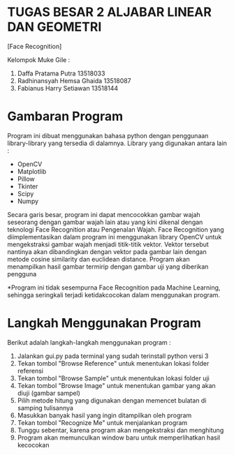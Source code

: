 # TUGAS BESAR 2 ALJABAR LINEAR DAN GEOMETRI
[Face Recognition]

Kelompok Muke Gile :
1. Daffa Pratama Putra          13518033
2. Radhinansyah Hemsa Ghaida    13518087
3. Fabianus Harry Setiawan      13518144

# Gambaran Program
Program ini dibuat menggunakan bahasa python dengan penggunaan library-library yang tersedia di dalamnya. Library yang digunakan antara lain :
- OpenCV
- Matplotlib
- Pillow
- Tkinter
- Scipy
- Numpy

Secara garis besar, program ini dapat mencocokkan gambar wajah seseorang dengan gambar wajah lain atau yang kini dikenal dengan teknologi Face Recognition atau Pengenalan Wajah. Face Recognition yang diimplementasikan dalam program ini menggunakan library OpenCV untuk mengekstraksi gambar wajah menjadi titik-titik vektor. Vektor tersebut nantinya akan dibandingkan dengan vektor pada gambar lain dengan metode cosine similarity dan euclidean distance. Program akan menampilkan hasil gambar termirip dengan gambar uji yang diberikan pengguna

*Program ini tidak sesempurna Face Recognition pada Machine Learning, sehingga seringkali terjadi ketidakcocokan dalam menggunakan program.

# Langkah Menggunakan Program
Berikut adalah langkah-langkah menggunakan program :
1. Jalankan gui.py pada terminal yang sudah terinstall python versi 3
2. Tekan tombol "Browse Reference" untuk menentukan lokasi folder referensi
3. Tekan tombol "Browse Sample" untuk menentukan lokasi folder uji
4. Tekan tombol "Browse Image" untuk menentukan gambar yang akan diuji (gambar sampel)
5. Pilih metode hitung yang digunakan dengan memencet bulatan di samping tulisannya
6. Masukkan banyak hasil yang ingin ditampilkan oleh program
7. Tekan tombol "Recognize Me" untuk menjalankan program
8. Tunggu sebentar, karena program akan mengekstraksi dan menghitung
9. Program akan memunculkan window baru untuk memperlihatkan hasil kecocokan
